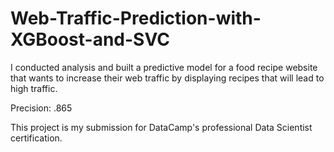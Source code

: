 # Web-Traffic-Prediction-with-XGBoost-and-SVC
I conducted analysis and built a predictive model for a food recipe website that wants to increase their web traffic by displaying recipes that will lead to high traffic.  

Precision: .865  

This project is my submission for DataCamp's professional Data Scientist certification. 
